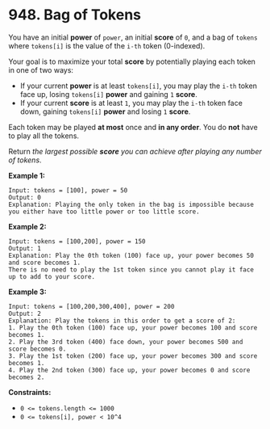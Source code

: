 # 948. Bag of Tokens

You have an initial **power** of `power`, an initial **score** of `0`, and a bag of `tokens` where `tokens[i]` is the value of the `i-th` token (0-indexed).

Your goal is to maximize your total **score** by potentially playing each token in one of two ways:

- If your current **power** is at least `tokens[i]`, you may play the `i-th` token face up, losing `tokens[i]` **power** and gaining `1` **score**.
- If your current **score** is at least `1`, you may play the `i-th` token face down, gaining `tokens[i]` **power** and losing `1` **score**.

Each token may be played **at most** once and **in any order**. You do **not** have to play all the tokens.

Return *the largest possible **score** you can achieve after playing any number of tokens*.

**Example 1:**

```()
Input: tokens = [100], power = 50
Output: 0
Explanation: Playing the only token in the bag is impossible because you either have too little power or too little score.
```

**Example 2:**

```()
Input: tokens = [100,200], power = 150
Output: 1
Explanation: Play the 0th token (100) face up, your power becomes 50 and score becomes 1.
There is no need to play the 1st token since you cannot play it face up to add to your score.
```

**Example 3:**

```()
Input: tokens = [100,200,300,400], power = 200
Output: 2
Explanation: Play the tokens in this order to get a score of 2:
1. Play the 0th token (100) face up, your power becomes 100 and score becomes 1.
2. Play the 3rd token (400) face down, your power becomes 500 and score becomes 0.
3. Play the 1st token (200) face up, your power becomes 300 and score becomes 1.
4. Play the 2nd token (300) face up, your power becomes 0 and score becomes 2.
```

**Constraints:**

- `0 <= tokens.length <= 1000`
- `0 <= tokens[i], power < 10^4`
